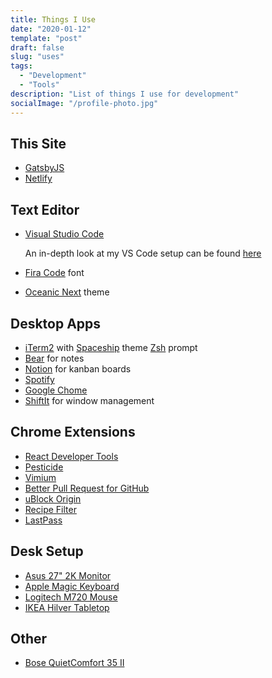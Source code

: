 ```yaml
---
title: Things I Use
date: "2020-01-12"
template: "post"
draft: false
slug: "uses"
tags:
  - "Development"
  - "Tools"
description: "List of things I use for development"
socialImage: "/profile-photo.jpg"
---
```


## This Site

* [GatsbyJS](https://www.gatsbyjs.org/)
* [Netlify](https://www.netlify.com/)

## Text Editor

* [Visual Studio Code](https://code.visualstudio.com/) 
   
   An in-depth look at my VS Code setup can be found [here](/posts/visual-studio-code-setup)
* [Fira Code](https://github.com/tonsky/FiraCode) font
* [Oceanic Next](https://marketplace.visualstudio.com/items?itemName=naumovs.theme-oceanicnext) theme 

## Desktop Apps

* [iTerm2](https://iterm2.com/) with [Spaceship](https://github.com/denysdovhan/spaceship-prompt) theme [Zsh](https://ohmyz.sh/) prompt
* [Bear](https://bear.app/) for notes
* [Notion](https://www.notion.so/) for kanban boards
* [Spotify](https://www.spotify.com/us/)
* [Google Chome](https://www.google.com/chrome/)
* [ShiftIt](https://github.com/fikovnik/ShiftIt) for window management

## Chrome Extensions
* [React Developer Tools](https://chrome.google.com/webstore/detail/react-developer-tools/fmkadmapgofadopljbjfkapdkoienihi?hl=en)
* [Pesticide](https://chrome.google.com/webstore/detail/pesticide-for-chrome/bblbgcheenepgnnajgfpiicnbbdmmooh?hl=en-US)
* [Vimium](https://chrome.google.com/webstore/detail/vimium/dbepggeogbaibhgnhhndojpepiihcmeb?hl=en)
* [Better Pull Request for GitHub](https://chrome.google.com/webstore/detail/better-pull-request-for-g/nfhdjopbhlggibjlimhdbogflgmbiahc?hl=en)
* [uBlock Origin](https://chrome.google.com/webstore/detail/ublock-origin/cjpalhdlnbpafiamejdnhcphjbkeiagm?hl=en)
* [Recipe Filter](https://chrome.google.com/webstore/detail/recipe-filter/ahlcdjbkdaegmljnnncfnhiioiadakae?hl=en)
* [LastPass](https://chrome.google.com/webstore/detail/lastpass-free-password-ma/hdokiejnpimakedhajhdlcegeplioahd?hl=en-US)

## Desk Setup
* [Asus 27" 2K Monitor](https://www.amazon.com/gp/product/B009C3M7H0/ref=ppx_yo_dt_b_search_asin_title?ie=UTF8&psc=1)
* [Apple Magic Keyboard](https://www.apple.com/shop/product/MLA22LL/A/magic-keyboard-us-english?fnode=56)
* [Logitech M720 Mouse](https://www.amazon.com/gp/product/B01LF37K80/ref=ppx_yo_dt_b_search_asin_title?ie=UTF8&psc=1)
* [IKEA Hilver Tabletop](https://www.ikea.com/us/en/p/hilver-tabletop-bamboo-80278287/)

## Other

* [Bose QuietComfort 35 II](https://www.amazon.com/Bose-QuietComfort-Wireless-Headphones-Cancelling/dp/B0756CYWWD/ref=sr_1_1?crid=28FVYVW3568EW&keywords=bose+qc35+series+2&qid=1578878443&sprefix=never+look%2Caps%2C177&sr=8-1)
